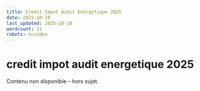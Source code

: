 ```yaml
---
title: Credit Impot Audit Energetique 2025
date: 2025-10-10
last_updated: 2025-10-10
wordcount: 11
robots: noindex
---
```


# credit impot audit energetique 2025

Contenu non disponible – hors sujet.